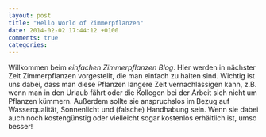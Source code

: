 ```yaml
---
layout: post
title: "Hello World of Zimmerpflanzen"
date: 2014-02-02 17:44:12 +0100
comments: true
categories: 
---
```

Willkommen beim *einfachen Zimmerpflanzen Blog*. Hier werden in nächster Zeit Zimmerpflanzen vorgestellt, die man einfach zu halten sind. Wichtig ist uns dabei, dass man diese Pflanzen längere Zeit vernachlässigen kann, z.B. wenn man in den Urlaub fährt oder die Kollegen bei der Arbeit sich nicht um Pflanzen kümmern. Außerdem sollte sie anspruchslos im Bezug auf Wasserqualität, Sonnenlicht und (falsche) Handhabung sein. Wenn sie dabei auch noch kostengünstig oder vielleicht sogar kostenlos erhältlich ist, umso besser!
